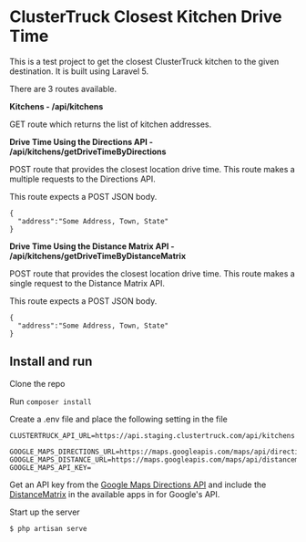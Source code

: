 # ClusterTruck Closest Kitchen Drive Time

This is a test project to get the closest ClusterTruck kitchen to the given destination. It is built using Laravel 5.

There are 3 routes available.

**Kitchens - /api/kitchens**

GET route which returns the list of kitchen addresses.

**Drive Time Using the Directions API - /api/kitchens/getDriveTimeByDirections**

POST route that provides the closest location drive time. This route makes a multiple requests to the Directions API.

This route expects a POST JSON body.

```
{
  "address":"Some Address, Town, State"
}
```

**Drive Time Using the Distance Matrix API - /api/kitchens/getDriveTimeByDistanceMatrix**

POST route that provides the closest location drive time. This route makes a single request to the Distance Matrix API.

This route expects a POST JSON body.

```
{
  "address":"Some Address, Town, State"
}
```

## Install and run

Clone the repo

Run `composer install`

Create a .env file and place the following setting in the file

```
CLUSTERTRUCK_API_URL=https://api.staging.clustertruck.com/api/kitchens

GOOGLE_MAPS_DIRECTIONS_URL=https://maps.googleapis.com/maps/api/directions/json
GOOGLE_MAPS_DISTANCE_URL=https://maps.googleapis.com/maps/api/distancematrix/json
GOOGLE_MAPS_API_KEY=
```

Get an API key from the [Google Maps Directions API](https://developers.google.com/maps/documentation/directions/) and include the [DistanceMatrix](https://developers.google.com/maps/documentation/distance-matrix/) in the available apps in for Google's API.

Start up the server

```
$ php artisan serve
```
